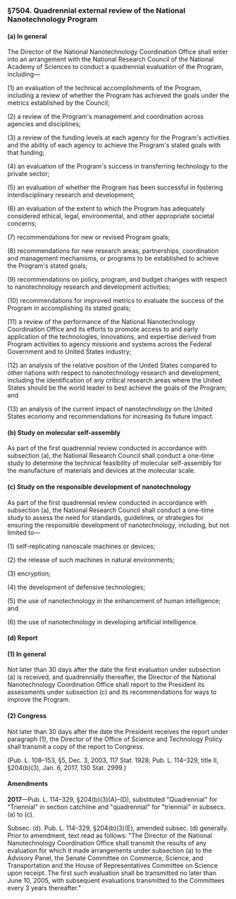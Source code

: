 ### §7504. Quadrennial external review of the National Nanotechnology Program ###

#### (a) In general ####

The Director of the National Nanotechnology Coordination Office shall enter into an arrangement with the National Research Council of the National Academy of Sciences to conduct a quadrennial evaluation of the Program, including—

(1) an evaluation of the technical accomplishments of the Program, including a review of whether the Program has achieved the goals under the metrics established by the Council;

(2) a review of the Program's management and coordination across agencies and disciplines;

(3) a review of the funding levels at each agency for the Program's activities and the ability of each agency to achieve the Program's stated goals with that funding;

(4) an evaluation of the Program's success in transferring technology to the private sector;

(5) an evaluation of whether the Program has been successful in fostering interdisciplinary research and development;

(6) an evaluation of the extent to which the Program has adequately considered ethical, legal, environmental, and other appropriate societal concerns;

(7) recommendations for new or revised Program goals;

(8) recommendations for new research areas, partnerships, coordination and management mechanisms, or programs to be established to achieve the Program's stated goals;

(9) recommendations on policy, program, and budget changes with respect to nanotechnology research and development activities;

(10) recommendations for improved metrics to evaluate the success of the Program in accomplishing its stated goals;

(11) a review of the performance of the National Nanotechnology Coordination Office and its efforts to promote access to and early application of the technologies, innovations, and expertise derived from Program activities to agency missions and systems across the Federal Government and to United States industry;

(12) an analysis of the relative position of the United States compared to other nations with respect to nanotechnology research and development, including the identification of any critical research areas where the United States should be the world leader to best achieve the goals of the Program; and

(13) an analysis of the current impact of nanotechnology on the United States economy and recommendations for increasing its future impact.

#### (b) Study on molecular self-assembly ####

As part of the first quadrennial review conducted in accordance with subsection (a), the National Research Council shall conduct a one-time study to determine the technical feasibility of molecular self-assembly for the manufacture of materials and devices at the molecular scale.

#### (c) Study on the responsible development of nanotechnology ####

As part of the first quadrennial review conducted in accordance with subsection (a), the National Research Council shall conduct a one-time study to assess the need for standards, guidelines, or strategies for ensuring the responsible development of nanotechnology, including, but not limited to—

(1) self-replicating nanoscale machines or devices;

(2) the release of such machines in natural environments;

(3) encryption;

(4) the development of defensive technologies;

(5) the use of nanotechnology in the enhancement of human intelligence; and

(6) the use of nanotechnology in developing artificial intelligence.

#### (d) Report ####

#### (1) In general ####

Not later than 30 days after the date the first evaluation under subsection (a) is received, and quadrennially thereafter, the Director of the National Nanotechnology Coordination Office shall report to the President its assessments under subsection (c) and its recommendations for ways to improve the Program.

#### (2) Congress ####

Not later than 30 days after the date the President receives the report under paragraph (1), the Director of the Office of Science and Technology Policy shall transmit a copy of the report to Congress.

(Pub. L. 108–153, §5, Dec. 3, 2003, 117 Stat. 1928; Pub. L. 114–329, title II, §204(b)(3), Jan. 6, 2017, 130 Stat. 2999.)

#### Amendments ####

**2017**—Pub. L. 114–329, §204(b)(3)(A)–(D), substituted "Quadrennial" for "Triennial" in section catchline and "quadrennial" for "triennial" in subsecs. (a) to (c).

Subsec. (d). Pub. L. 114–329, §204(b)(3)(E), amended subsec. (d) generally. Prior to amendment, text read as follows: "The Director of the National Nanotechnology Coordination Office shall transmit the results of any evaluation for which it made arrangements under subsection (a) to the Advisory Panel, the Senate Committee on Commerce, Science, and Transportation and the House of Representatives Committee on Science upon receipt. The first such evaluation shall be transmitted no later than June 10, 2005, with subsequent evaluations transmitted to the Committees every 3 years thereafter."